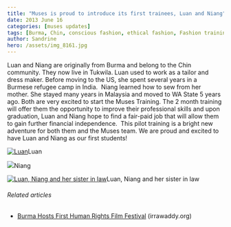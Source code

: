 ```yaml
---
title: "Muses is proud to introduce its first trainees, Luan and Niang"
date: 2013 June 16
categories: [muses updates]
tags: [Burma, Chin, conscious fashion, ethical fashion, Fashion training, job opportunities, made in USA, Refugee, Seattle, slow fashion, vocational training, Washington state]
author: Sandrine
hero: /assets/img_8161.jpg
---
```

Luan and Niang are originally from Burma and belong to the Chin community. They now live in Tukwila. Luan used to work as a tailor and dress maker. Before moving to the US, she spent several years in a Burmese refugee camp in India.  Niang learned how to sew from her mother. She stayed many years in Malaysia and moved to WA State 5 years ago. Both are very excited to start the Muses Training. The 2 month training will offer them the opportunity to improve their professional skills and upon graduation, Luan and Niang hope to find a fair-paid job that will allow them to gain further financial independence.  This pilot training is a bright new adventure for both them and the Muses team. We are proud and excited to have Luan and Niang as our first students!

[![Luan](/assets/img_8163.jpg?w=470)](http://musesseattle.files.wordpress.com/2013/06/img_8163.jpg)Luan

[![](/assets/img_8166.jpg?w=470)](http://musesseattle.files.wordpress.com/2013/06/img_8166.jpg)Niang

[![Luan, Niang and her sister in law](/assets/img_8161-001.jpg?w=470)](http://musesseattle.files.wordpress.com/2013/06/img_8161-001.jpg)Luan, Niang and her sister in law

###### Related articles

*   [Burma Hosts First Human Rights Film Festival](http://www.irrawaddy.org/archives/37755) (irrawaddy.org)